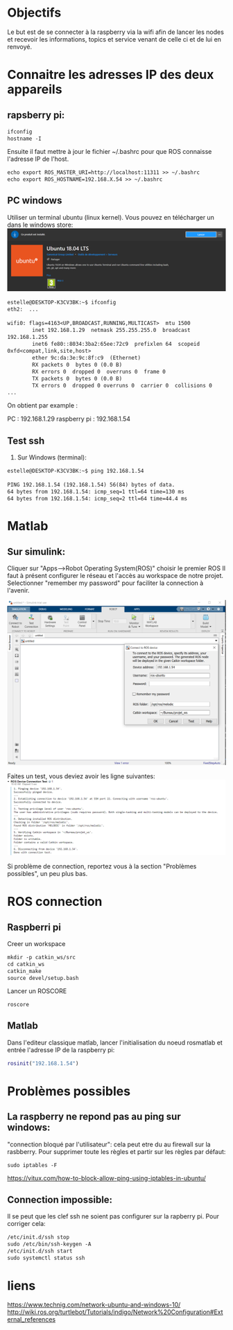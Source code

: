# Objectifs

Le but est de se connecter à la raspberry via la wifi afin de lancer les nodes et recevoir les informations, topics et service venant de celle ci et de lui en renvoyé.

# Connaitre les adresses IP des deux appareils
## rapsberry pi:

```shell
ifconfig
hostname -I
```
Ensuite il faut mettre à jour le fichier ~/.bashrc pour que ROS connaisse l'adresse IP de l'host.

```shell
echo export ROS_MASTER_URI=http://localhost:11311 >> ~/.bashrc
echo export ROS_HOSTNAME=192.168.X.54 >> ~/.bashrc
```
## PC windows

Utiliser un terminal ubuntu (linux kernel). Vous pouvez en télécharger un dans le windows store:
![configuration](img/windows_store.PNG)

```shell
estelle@DESKTOP-K3CV3BK:~$ ifconfig
eth2:  ...

wifi0: flags=4163<UP,BROADCAST,RUNNING,MULTICAST>  mtu 1500
        inet 192.168.1.29  netmask 255.255.255.0  broadcast 192.168.1.255
        inet6 fe80::8034:3ba2:65ee:72c9  prefixlen 64  scopeid 0xfd<compat,link,site,host>
        ether 9c:da:3e:9c:8f:c9  (Ethernet)
        RX packets 0  bytes 0 (0.0 B)
        RX errors 0  dropped 0  overruns 0  frame 0
        TX packets 0  bytes 0 (0.0 B)
        TX errors 0  dropped 0 overruns 0  carrier 0  collisions 0
...
```

On obtient par example :

PC : 192.168.1.29
raspberry pi : 192.168.1.54

## Test ssh
1. Sur Windows (terminal):

```shell
estelle@DESKTOP-K3CV3BK:~$ ping 192.168.1.54

PING 192.168.1.54 (192.168.1.54) 56(84) bytes of data.
64 bytes from 192.168.1.54: icmp_seq=1 ttl=64 time=130 ms
64 bytes from 192.168.1.54: icmp_seq=2 ttl=64 time=44.4 ms
```

# Matlab
## Sur simulink:

Cliquer sur "Apps-->Robot Operating System(ROS)"
choisir le premier ROS
Il faut à présent configurer le réseau et l'accès au workspace de notre projet. Selectionner "remember my password" pour faciliter la connection à l'avenir.

![configuration](img/ros-matlab-config.PNG)

Faites un test, vous deviez avoir les ligne suivantes:
![configuration](img/ros-matlab-success.png)

Si problème de connection, reportez vous à la section "Problèmes possibles", un peu plus bas.

# ROS connection
## Raspberri pi
Creer un workspace

```shell
mkdir -p catkin_ws/src
cd catkin_ws
catkin_make
source devel/setup.bash
```

Lancer un ROSCORE
```shell
roscore
```
## Matlab
Dans l'editeur classique matlab, lancer l'initialisation du noeud rosmatlab et entrée l'adresse IP de la raspberry pi:

```matlab
rosinit("192.168.1.54")
```

# Problèmes possibles

## La raspberry ne repond pas au ping sur windows:
"connection bloqué par l'utilisateur":
cela peut etre du au firewall sur la rasbberry.
Pour supprimer toute les règles et partir sur les règles par défaut:
```
sudo iptables -F
```
https://vitux.com/how-to-block-allow-ping-using-iptables-in-ubuntu/

## Connection impossible:
Il se peut que les clef ssh ne soient pas configurer sur la rapberry pi. Pour corriger cela:

```shell
/etc/init.d/ssh stop
sudo /etc/bin/ssh-keygen -A
/etc/init.d/ssh start
sudo systemctl status ssh
```
# liens
https://www.technig.com/network-ubuntu-and-windows-10/
http://wiki.ros.org/turtlebot/Tutorials/indigo/Network%20Configuration#External_references